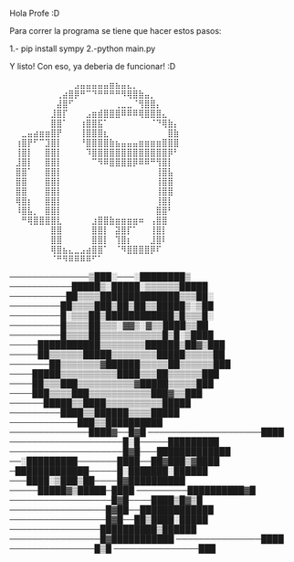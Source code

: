 Hola Profe :D

Para correr la programa se tiene que hacer estos pasos:

1.- pip install sympy
2.-python main.py

Y listo! Con eso, ya deberia de funcionar! :D

⠀⠀⠀⠀⠀⠀⠀⠀⠀⠀⠀⣠⣤⣤⣤⣤⣤⣶⣦⣤⣄⡀⠀⠀⠀⠀⠀⠀⠀⠀
⠀⠀⠀⠀⠀⠀⠀⠀⢀⣴⣿⡿⠛⠉⠙⠛⠛⠛⠛⠻⢿⣿⣷⣤⡀⠀⠀⠀⠀⠀
⠀⠀⠀⠀⠀⠀⠀⠀⣼⣿⠋⠀⠀⠀⠀⠀⠀⠀⢀⣀⣀⠈⢻⣿⣿⡄⠀⠀⠀⠀
⠀⠀⠀⠀⠀⠀⠀⣸⣿⡏⠀⠀⠀⣠⣶⣾⣿⣿⣿⠿⠿⠿⢿⣿⣿⣿⣄⠀⠀⠀
⠀⠀⠀⠀⠀⠀⠀⣿⣿⠁⠀⠀⢰⣿⣿⣯⠁⠀⠀⠀⠀⠀⠀⠀⠈⠙⢿⣷⡄⠀
⠀⠀⣀⣤⣴⣶⣶⣿⡟⠀⠀⠀⢸⣿⣿⣿⣆⠀⠀⠀⠀⠀⠀⠀⠀⠀⠀⣿⣷⠀
⠀⢰⣿⡟⠋⠉⣹⣿⡇⠀⠀⠀⠘⣿⣿⣿⣿⣷⣦⣤⣤⣤⣶⣶⣶⣶⣿⣿⣿⠀
⠀⢸⣿⡇⠀⠀⣿⣿⡇⠀⠀⠀⠀⠹⣿⣿⣿⣿⣿⣿⣿⣿⣿⣿⣿⣿⣿⡿⠃⠀
⠀⣸⣿⡇⠀⠀⣿⣿⡇⠀⠀⠀⠀⠀⠉⠻⠿⣿⣿⣿⣿⡿⠿⠿⠛⢻⣿⡇⠀⠀
⠀⣿⣿⠁⠀⠀⣿⣿⡇⠀⠀⠀⠀⠀⠀⠀⠀⠀⠀⠀⠀⠀⠀⠀⠀⢸⣿⣧⠀⠀
⠀⣿⣿⠀⠀⠀⣿⣿⡇⠀⠀⠀⠀⠀⠀⠀⠀⠀⠀⠀⠀⠀⠀⠀⠀⢸⣿⣿⠀⠀
⠀⣿⣿⠀⠀⠀⣿⣿⡇⠀⠀⠀⠀⠀⠀⠀⠀⠀⠀⠀⠀⠀⠀⠀⠀⢸⣿⣿⠀⠀
⠀⢿⣿⡆⠀⠀⣿⣿⡇⠀⠀⠀⠀⠀⠀⠀⠀⠀⠀⠀⠀⠀⠀⠀⠀⢸⣿⡇⠀⠀
⠀⠸⣿⣧⡀⠀⣿⣿⡇⠀⠀⠀⠀⠀⠀⠀⠀⠀⠀⠀⠀⠀⠀⠀⠀⣿⣿⠃⠀⠀
⠀⠀⠛⢿⣿⣿⣿⣿⣇⠀⠀⠀⠀⠀⣰⣿⣿⣷⣶⣶⣶⣶⠶⠀⢠⣿⣿⠀⠀⠀
⠀⠀⠀⠀⠀⠀⠀⣿⣿⠀⠀⠀⠀⠀⣿⣿⡇⠀⣽⣿⡏⠁⠀⠀⢸⣿⡇⠀⠀⠀
⠀⠀⠀⠀⠀⠀⠀⣿⣿⠀⠀⠀⠀⠀⣿⣿⡇⠀⢹⣿⡆⠀⠀⠀⣸⣿⠇⠀⠀⠀
⠀⠀⠀⠀⠀⠀⠀⢿⣿⣦⣄⣀⣠⣴⣿⣿⠁⠀⠈⠻⣿⣿⣿⣿⡿⠏⠀⠀⠀⠀
⠀⠀⠀⠀⠀⠀⠀⠈⠛⠻⠿⠿⠿⠿⠋⠁⠀⠀⠀⠀⠀⠀⠀⠀⠀⠀⠀⠀⠀⠀

──────────────▒███░───░████████▒
───────────█████▒░█████░▒▒▒▒▒▒█████
──────────██▒▒▒▒██████████████▒▒▒██░
─────────██▒▒▒▒███▒██▒██▒▒█████▒░▒██
─────────█░▒▒▒██▒████████████▒█▒▒▒█░
─────────█▒▒▒▒██▒▒▒░▓▓▒░▓▒▒████▒▒██
─────────█▒▒▒▒██▒▒▒▒▒▒▒▒▒▒▒█▒█░▒████
─────███████████▒▒▒▒▒▒▒▒██████▒██▓▒███
─────██▒▒▒▒▒▒█████▒▒▒▒▒▒▒▒█████▒▒▒▒▒██
───────██▒▒▒▒▒▒▒▓██████▒▒▒▒▒██▒▒▒▒▒▒███
────█████▒▒▒▒▒▒▒▒▒▒████▒▒▒██▒▒▒▒▒▒███
────██▒▒▒███▒▒▒▒▒▒▒▒▒▒▓█████▒▒▒▒▒███
────███▒▒▒▒███▒▒▒▒▒▒▒▒▒▒▒███▓▒▒███
──────█████▒▒████▒▒▒▒▒▒▒▒▒▒█████
─────────████▒▒██████▒▒▒▒█████
────────────███▒▒██████████
──────────────████▓──█▓█
────────────────────████
────────────────────█░█─────█████████
────────────────────█▓█───█████████████
──░█████████───────████──██▓███▒▓████
─█████████████─────█░███████░██████
───████░▒███▒██────█▓██████████
─────█████▓▒█████─████
─────────██████████▓█
──────────────────█▓█────████▒█▓▒█
─────────────────█▓██──█████████████
─────────────────█▓█──██▒████░█████
────────────────██████████▒██████
────────────────█▓███████████
───────────────████
───────────────█▒█
───────────────███
